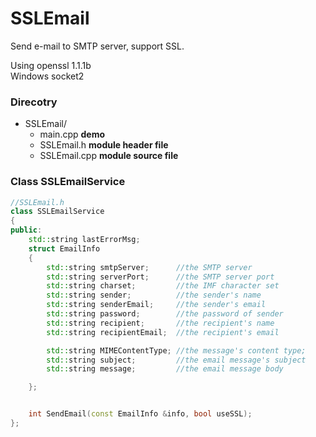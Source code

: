 # SSLEmail
Send e-mail to SMTP server, support SSL.
  
Using openssl 1.1.1b  
Windows socket2

### Direcotry

* SSLEmail/
  * main.cpp **demo**
  * SSLEmail.h **module header file**
  * SSLEmail.cpp **module source file**

### Class SSLEmailService
```c++
//SSLEmail.h
class SSLEmailService
{
public:
	std::string lastErrorMsg;
	struct EmailInfo
	{
		std::string smtpServer;      //the SMTP server
		std::string serverPort;      //the SMTP server port
		std::string charset;         //the IMF character set
		std::string sender;          //the sender's name
		std::string senderEmail;     //the sender's email
		std::string password;        //the password of sender
		std::string recipient;       //the recipient's name
		std::string recipientEmail;  //the recipient's email

		std::string MIMEContentType; //the message's content type;
		std::string subject;         //the email message's subject
		std::string message;         //the email message body

	};


	int SendEmail(const EmailInfo &info, bool useSSL);
};

```